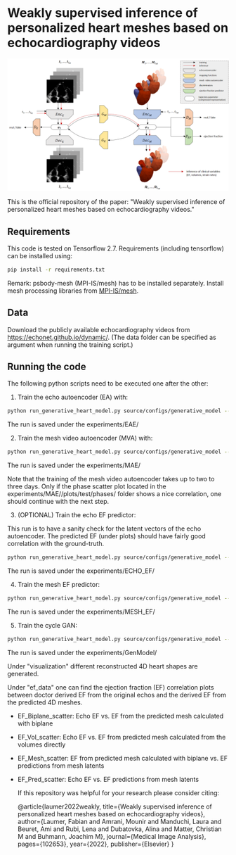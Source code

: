 # Weakly supervised inference of personalized heart meshes based on echocardiography videos
![2D to 3D Model](media/overview.png)

This is the official repository of the paper: "Weakly supervised inference of personalized heart meshes based on echocardiography
videos."

## Requirements
This code is tested on Tensorflow 2.7. Requirements (including tensorflow) can be installed using:
```bash
pip install -r requirements.txt
```
Remark: psbody-mesh (MPI-IS/mesh) has to be installed separately.
Install mesh processing libraries from [MPI-IS/mesh](https://github.com/MPI-IS/mesh).

## Data
Download the publicly available echocardiography videos from https://echonet.github.io/dynamic/. 
(The data folder can be specified as argument when running the training script.)

## Running the code
The following python scripts need to be executed one after the other:

1) Train the echo autoencoder (EA) with:
```bash
python run_generative_heart_model.py source/configs/generative_model --mode=dhb_eae  --echo_dir=<path_to_echonet_data_folder>
```
The run is saved under the experiments/EAE/<YYYYMMDD-hhmmss>

2) Train the mesh video autoencoder (MVA) with:
```bash
python run_generative_heart_model.py source/configs/generative_model --mode=dhb_mae  --echo_dir=<path_to_echonet_data_folder>
```
The run is saved under the experiments/MAE/<YYYYMMDD-hhmmss>

Note that the training of the mesh video autoencoder takes up to two to three days. Only if the phase scatter plot located in the experiments/MAE/<YYYYMMDD-hhmmss>/plots/test/phases/ folder shows a nice correlation, one should continue with the next step.

3) (OPTIONAL) Train the echo EF predictor:

This run is to have a sanity check for the latent vectors of the echo autoencoder. The predicted EF (under plots) should have fairly good correlation with the ground-truth.

```bash
python run_generative_heart_model.py source/configs/generative_model --mode=echo_ef_pred  --echo_dir=<path_to_echonet_data_folder>
```
The run is saved under the experiments/ECHO_EF/<YYYYMMDD-hhmmss>


4) Train the mesh EF predictor:
```bash
python run_generative_heart_model.py source/configs/generative_model --mode=mesh_ef_pred --echo_dir=<path_to_echonet_data_folder>
```
The run is saved under the experiments/MESH_EF/<YYYYMMDD-hhmmss>

5) Train the cycle GAN:
```bash
python run_generative_heart_model.py source/configs/generative_model --mode=gm --echo_dir=<path_to_echonet_data_folder>
```
The run is saved under the experiments/GenModel/<YYYYMMDD-hhmmss>

Under "visualization" different reconstructed 4D heart shapes are generated.

Under "ef_data" one can find the ejection fraction (EF) correlation plots between doctor derived EF from the original echos and the derived EF from the predicted 4D meshes.

- EF_Biplane_scatter: Echo EF vs. EF from the predicted mesh calculated with biplane
- EF_Vol_scatter: Echo EF vs. EF from predicted mesh calculated from the volumes directly
- EF_Mesh_scatter:  EF from predicted mesh calculated with biplane vs. EF predictions from mesh latents
- EF_Pred_scatter: Echo EF vs. EF predictions from mesh latents
  
  If this repository was helpful for your research please consider citing:

  @article{laumer2022weakly,
  title={Weakly supervised inference of personalized heart meshes based on echocardiography videos},
  author={Laumer, Fabian and Amrani, Mounir and Manduchi, Laura and Beuret, Ami and Rubi, Lena and Dubatovka, Alina and Matter, Christian M and Buhmann, Joachim M},
  journal={Medical Image Analysis},
  pages={102653},
  year={2022},
  publisher={Elsevier}
}
